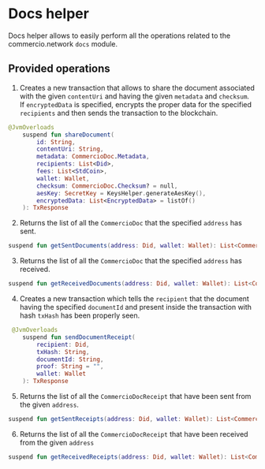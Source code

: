 # Docs helper
Docs helper allows to easily perform all the operations related to the commercio.network `docs` module.

## Provided operations

1. Creates a new transaction that allows to share the document associated with the given `contentUri` and
   having the given `metadata` and `checksum`.   
   If `encryptedData` is specified, encrypts the proper data for the specified `recipients` and then sends the transaction to the blockchain.
```kotlin
@JvmOverloads
    suspend fun shareDocument(
        id: String,
        contentUri: String,
        metadata: CommercioDoc.Metadata,
        recipients: List<Did>,
        fees: List<StdCoin>,
        wallet: Wallet,
        checksum: CommercioDoc.Checksum? = null,
        aesKey: SecretKey = KeysHelper.generateAesKey(),
        encryptedData: List<EncryptedData> = listOf()
    ): TxResponse
```
2. Returns the list of all the `CommercioDoc` that the specified `address` has sent.
```kotlin
suspend fun getSentDocuments(address: Did, wallet: Wallet): List<CommercioDoc>
```
3. Returns the list of all the `CommercioDoc` that the specified `address` has received.
```kotlin
suspend fun getReceivedDocuments(address: Did, wallet: Wallet): List<CommercioDoc>
```
4. Creates a new transaction which tells the `recipient` that the document having the specified `documentId` and
   present inside the transaction with hash `txHash` has been properly seen.
```kotlin
 @JvmOverloads
    suspend fun sendDocumentReceipt(
        recipient: Did,
        txHash: String,
        documentId: String,
        proof: String = "",
        wallet: Wallet
    ): TxResponse
```
5. Returns the list of all the `CommercioDocReceipt` that have been sent from the given `address`.
```kotlin
suspend fun getSentReceipts(address: Did, wallet: Wallet): List<CommercioDocReceipt>
```
6. Returns the list of all the `CommercioDocReceipt` that have been received from the given `address`
```kotlin
suspend fun getReceivedReceipts(address: Did, wallet: Wallet): List<CommercioDocReceipt>
```
